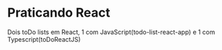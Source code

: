 # Praticando React
Dois toDo lists em React, 1 com JavaScript(todo-list-react-app) e 1 com Typescript(toDoReactJS)

